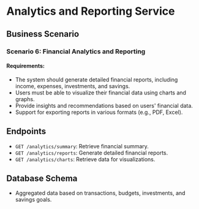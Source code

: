 # Analytics and Reporting Service

## Business Scenario

### Scenario 6: Financial Analytics and Reporting

#### Requirements:
- The system should generate detailed financial reports, including income, expenses, investments, and savings.
- Users must be able to visualize their financial data using charts and graphs.
- Provide insights and recommendations based on users' financial data.
- Support for exporting reports in various formats (e.g., PDF, Excel).

## Endpoints
- `GET /analytics/summary`: Retrieve financial summary.
- `GET /analytics/reports`: Generate detailed financial reports.
- `GET /analytics/charts`: Retrieve data for visualizations.

## Database Schema
- Aggregated data based on transactions, budgets, investments, and savings goals.